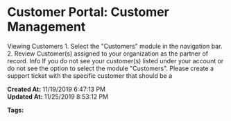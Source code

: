 # Customer Portal: Customer Management

Viewing Customers 1. Select the "Customers" module in the navigation bar. 2. Review Customer(s) assigned to your organization as the partner of record. Info If you do not see your customer(s) listed under your account or do not see the option to select the module "Customers". Please create a support ticket with the specific customer that should be a  

**Created At:** 11/19/2019 6:47:13 PM  
**Updated At:** 11/25/2019 8:53:12 PM  

**Tags:**
<badge text='customer' vertical='middle' />
<badge text='reseller' vertical='middle' />
<badge text='isv' vertical='middle' />
